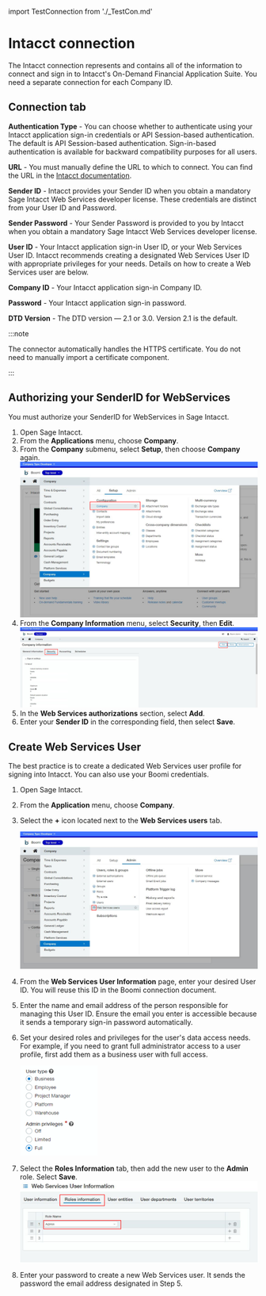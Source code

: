 import TestConnection from './_TestCon.md'

# Intacct connection 

<head>
  <meta name="guidename" content="Integration"/>
  <meta name="context" content="GUID-4444e616-7148-47ce-8a08-0eb9edf37273"/>
</head>

The Intacct connection represents and contains all of the information to connect and sign in to Intacct's On-Demand Financial Application Suite. You need a separate connection for each Company ID.

## Connection tab 

**Authentication Type** - 
 You can choose whether to authenticate using your Intacct application sign-in credentials or API Session-based authentication. The default is API Session-based authentication. Sign-in-based authentication is available for backward compatibility purposes for all users.

**URL** - 
 You must manually define the URL to which to connect. You can find the URL in the [Intacct documentation](https://www.intacct.com/ia/xml/xmlgw.phtml).

**Sender ID** - 
 Intacct provides your Sender ID when you obtain a mandatory Sage Intacct Web Services developer license. These credentials are distinct from your User ID and Password.

**Sender Password** - 
 Your Sender Password is provided to you by Intacct when you obtain a mandatory Sage Intacct Web Services developer license.

**User ID** - 
 Your Intacct application sign-in User ID, or your Web Services User ID. Intacct recommends creating a designated Web Services User ID with appropriate privileges for your needs. Details on how to create a Web Services user are below.

**Company ID** - 
 Your Intacct application sign-in Company ID.

**Password** - 
 Your Intacct application sign-in password.

**DTD Version** - 
  The DTD version — 2.1 or 3.0. Version 2.1 is the default.

:::note

The connector automatically handles the HTTPS certificate. You do not need to manually import a certificate component.

:::

## Authorizing your SenderID for WebServices 

You must authorize your SenderID for WebServices in Sage Intacct.

1.  Open Sage Intacct.
2.  From the **Applications** menu, choose **Company**.
3.  From the **Company** submenu, select **Setup**, then choose **Company** again. ![](../Images/img-int-intacct-setup_submenu_8cd05429-2dc8-41f3-9316-42f957f688a0.png)
4.  From the **Company Information** menu, select **Security**, then **Edit**. ![](../Images/img-int-intacct_company_info_239ce59b-b4e7-4309-ab99-14c4218d53ff.png)
5.  In the **Web Services authorizations** section, select **Add**.
6.  Enter your **Sender ID** in the corresponding field, then select **Save**.

## Create Web Services User 

The best practice is to create a dedicated Web Services user profile for signing into Intacct. You can also use your Boomi credentials.

1.  Open Sage Intacct.
2.  From the **Application** menu, choose **Company**.
3.  Select the **+** icon located next to the **Web Services users** tab.

    ![](../Images/int-img-intacct_add_web_serv_user_189ed7a1-65f3-4abe-b9f9-348f5ffc3507.png)

4.  From the **Web Services User Information** page, enter your desired User ID. You will reuse this ID in the Boomi connection document.
5.  Enter the name and email address of the person responsible for managing this User ID. Ensure the email you enter is accessible because it sends a temporary sign-in password automatically.
6.  Set your desired roles and privileges for the user's data access needs. For example, if you need to grant full administrator access to a user profile, first add them as a business user with full access.

    ![](../Images/img-int-intacct_user_privs_00506dbf-f490-4823-beac-dc687b470817.png)

7.  Select the **Roles Information** tab, then add the new user to the **Admin** role. Select **Save**. ![](../Images/img-int-intacct_roles_information_1512edfb-de52-454c-b3a2-288808e99cad.png)
8.  Enter your password to create a new Web Services user. It sends the password the email address designated in Step 5.

<TestConnection />